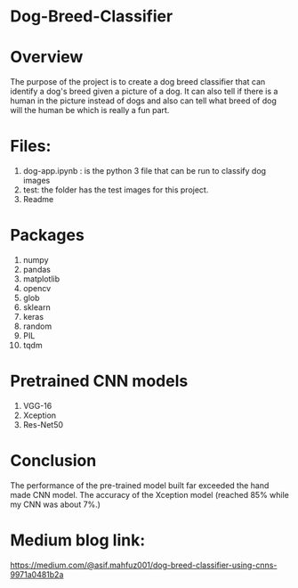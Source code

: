 # Dog-Breed-Classifier

# Overview
The purpose of the project is to create a dog breed classifier that can identify a dog's breed given a picture of a dog. It can also tell if there is a human in the picture instead of dogs and also can tell what breed of dog will the human be which is really a fun part.

# Files:
1. dog-app.ipynb : is the python 3 file that can be run to classify dog images
2. test: the folder has the test images for this project.
3. Readme

# Packages
1. numpy
2. pandas
3. matplotlib
4. opencv
5. glob
6. sklearn
7. keras
8. random
9. PIL
10. tqdm

# Pretrained CNN models
1. VGG-16
2. Xception
3. Res-Net50

# Conclusion
The performance of the pre-trained model built far exceeded the hand made CNN model. The accuracy of the Xception model (reached 85% while my CNN was about 7%.)

# Medium blog link:
https://medium.com/@asif.mahfuz001/dog-breed-classifier-using-cnns-9971a0481b2a
